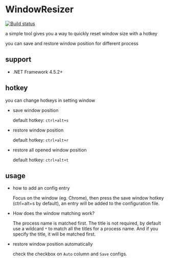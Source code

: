 # WindowResizer

[![Build status](https://ci.appveyor.com/api/projects/status/xpetb3331p238qx8?svg=true)](https://ci.appveyor.com/project/caoyue/windowresizer)

a simple tool gives you a way to quickly reset window size with a hotkey

you can save and restore window position for different process

## support

-   .NET Framework 4.5.2+

## hotkey

you can change hotkeys in setting window

-   save window position

    default hotkey: `ctrl+alt+s`

-   restore window position

    default hotkey: `ctrl+alt+r`

-   restore all opened window position

    default hotkey: `ctrl+alt+t`

## usage

-   how to add an config entry

    Focus on the window (eg. Chrome), then press the save window hotkey (ctrl+alt+s by default), an entry will be added to the configuration file.

-   How does the window matching work?

    The process name is matched first.
    The title is not required, by default use a wildcard `*` to match all the titles for a process name.
    And if you specify the title, it will be matched first.

-   restore window position automatically

    check the checkbox on `Auto` column and `Save` configs.
